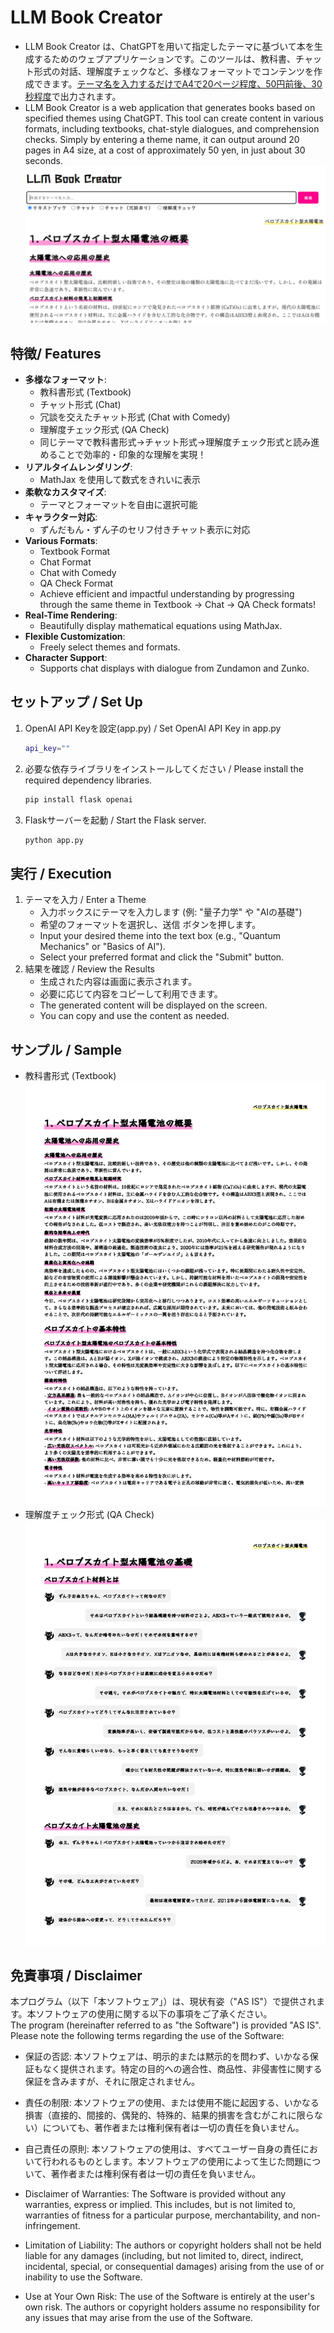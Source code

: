 

# LLM Book Creator
- LLM Book Creator は、ChatGPTを用いて指定したテーマに基づいて本を生成するためのウェブアプリケーションです。このツールは、教科書、チャット形式の対話、理解度チェックなど、多様なフォーマットでコンテンツを作成できます。<ins>テーマ名を入力するだけでA4で20ページ程度、50円前後、30秒程度</ins>で出力されます。
- LLM Book Creator is a web application that generates books based on specified themes using ChatGPT. This tool can create content in various formats, including textbooks, chat-style dialogues, and comprehension checks. Simply by entering a theme name, it can output around 20 pages in A4 size, at a cost of approximately 50 yen, in just about 30 seconds.
<br><img src="interface.webp">

## 特徴/ Features
- **多様なフォーマット**:
  - 教科書形式 (Textbook)
  - チャット形式 (Chat)
  - 冗談を交えたチャット形式 (Chat with Comedy)
  - 理解度チェック形式 (QA Check)
  - 同じテーマで教科書形式→チャット形式→理解度チェック形式と読み進めることで効率的・印象的な理解を実現！
- **リアルタイムレンダリング**:
  - MathJax を使用して数式をきれいに表示
- **柔軟なカスタマイズ**:
  - テーマとフォーマットを自由に選択可能
- **キャラクター対応**:
  - ずんだもん・ずん子のセリフ付きチャット表示に対応
- **Various Formats**:
  - Textbook Format
  - Chat Format
  - Chat with Comedy
  - QA Check Format
  - Achieve efficient and impactful understanding by progressing through the same theme in Textbook → Chat → QA Check formats!
- **Real-Time Rendering**:
  - Beautifully display mathematical equations using MathJax.
- **Flexible Customization**:
  - Freely select themes and formats.
- **Character Support**:
  - Supports chat displays with dialogue from Zundamon and Zunko.

## セットアップ / Set Up
1. OpenAI API Keyを設定(app.py) / Set OpenAI API Key in app.py
   ```bash
   api_key=""
   ```
2. 必要な依存ライブラリをインストールしてください / Please install the required dependency libraries.
   ```bash
   pip install flask openai
   ```
3. Flaskサーバーを起動 / Start the Flask server.
   ```bash
   python app.py
   ```
## 実行 / Execution
1. テーマを入力 / Enter a Theme
   - 入力ボックスにテーマを入力します (例: "量子力学" や "AIの基礎")
   - 希望のフォーマットを選択し、送信 ボタンを押します。
   - Input your desired theme into the text box (e.g., "Quantum Mechanics" or "Basics of AI").
   - Select your preferred format and click the "Submit" button.
2. 結果を確認 / Review the Results
   - 生成された内容は画面に表示されます。
   - 必要に応じて内容をコピーして利用できます。
   - The generated content will be displayed on the screen.
   - You can copy and use the content as needed.

## サンプル / Sample
- 教科書形式 (Textbook)<br><img src="textbook.png">
- 理解度チェック形式 (QA Check)<br><img src="qa.png">

## 免責事項 / Disclaimer
本プログラム（以下「本ソフトウェア」）は、現状有姿（"AS IS"）で提供されます。本ソフトウェアの使用に関する以下の事項をご了承ください。<br>
The program (hereinafter referred to as "the Software") is provided "AS IS". Please note the following terms regarding the use of the Software:
- 保証の否認: 本ソフトウェアは、明示的または黙示的を問わず、いかなる保証もなく提供されます。特定の目的への適合性、商品性、非侵害性に関する保証を含みますが、それに限定されません。
- 責任の制限: 本ソフトウェアの使用、または使用不能に起因する、いかなる損害（直接的、間接的、偶発的、特殊的、結果的損害を含むがこれに限らない）についても、著作者または権利保有者は一切の責任を負いません。
- 自己責任の原則: 本ソフトウェアの使用は、すべてユーザー自身の責任において行われるものとします。本ソフトウェアの使用によって生じた問題について、著作者または権利保有者は一切の責任を負いません。





- Disclaimer of Warranties: 
The Software is provided without any warranties, express or implied. This includes, but is not limited to, warranties of fitness for a particular purpose, merchantability, and non-infringement.

- Limitation of Liability: 
The authors or copyright holders shall not be held liable for any damages (including, but not limited to, direct, indirect, incidental, special, or consequential damages) arising from the use of or inability to use the Software.

- Use at Your Own Risk: 
The use of the Software is entirely at the user's own risk. The authors or copyright holders assume no responsibility for any issues that may arise from the use of the Software.
